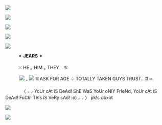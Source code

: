 ![](https://64.media.tumblr.com/0083628c9f1fd1eb384a3b1d3a8c9230/8a8e098aaf53db74-5c/s1280x1920/948728c89f75a867f94991f9b08cf2093d254414.pnj)

![](https://64.media.tumblr.com/20288c62e88b8519d22b017a2d1ae334/b59bd3b008ae4026-cb/s2048x3072/f68dd36e2cce7b94bf20ed790fc51ae7aa8fc877.pnj)

![](https://i.pinimg.com/736x/75/1e/a2/751ea29057d7e336cda7c6a7d0bb2cba.jpg)

![](https://komarev.com/ghpvc/?username=elcafeina&amp;color=green)

![](https://64.media.tumblr.com/664b50fcd044e222993e78ccfd1a8690/44a32f5fa654faef-68/s2048x3072/50e2d89e5c659643b6837bd43d22542aa65c3de0.pnj)

⠀⠀                                      ͏͏͏ ͏͏͏ ͏͏͏ ͏͏͏ ͏͏͏✦ __**JEARS**__ ✦ 

⠀                                     ⠀ ͏͏͏ ͏͏͏ ͏͏͏ ͏͏͏𓏴 HE  ｡  HIM  ｡  THEY ⠀♋

⠀⠀ ͏͏͏                               ͏͏͏ ͏͏͏ ͏͏͏ ͏͏͏   ![](https://64.media.tumblr.com/5b0cf436997c54b0eae472e99a88f17a/f8fe48411339d1b7-91/s75x75_c1/e10f386653c732a908a08ed60bb8730204987641.pnj) ₊ ![](https://64.media.tumblr.com/ea16ce641afebf6712bdb02d8b13005e/f8fe48411339d1b7-e0/s75x75_c1/be700a2a6875970dcc36ebc67860499929dbf482.pnj)  ⛓  ASK FOR AGE  ♤ TOTALLY TAKEN GUYS TRUST.. ♊♒ 

⠀⠀                                      ͏͏͏ ͏͏͏ ͏͏͏ ͏͏͏ ͏͏͏⠀〈 ⸝ ⸝ YoUr cAt iS DeAd! ShE WaS YoUr oNlY FrIeNd, YoUr cAt iS DeAd! FuCk! ThIs iS VeRy sAd! :o) ⸝ ⸝  〉
                                                         pk!s dbxot

![](https://64.media.tumblr.com/953c00dc05b86c28614dbf493006e082/8a8e098aaf53db74-46/s1280x1920/bb809ff077e35e9a4508a7c0418524ea2485b3ad.pnj)

![](https://64.media.tumblr.com/132e7cc0e7dc171602ca1a6523221875/8a8e098aaf53db74-f4/s1280x1920/8fb1704a4346f42d3d3c1e5b72ddc034c4304c8d.pnj)
